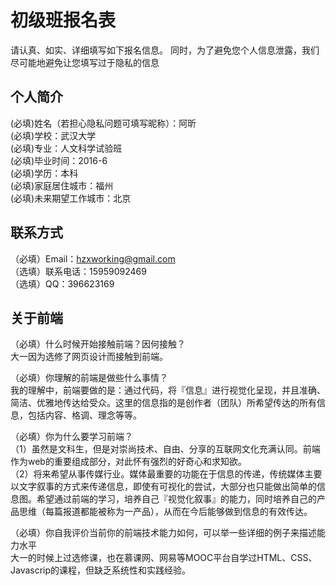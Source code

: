 # 初级班报名表

请认真、如实、详细填写如下报名信息。
同时，为了避免您个人信息泄露，我们尽可能地避免让您填写过于隐私的信息

## 个人简介

(必填)姓名（若担心隐私问题可填写昵称）：阿昕  
(必填)学校：武汉大学   
(必填)专业：人文科学试验班  
(必填)毕业时间：2016-6  
(必填)学历：本科  
(必填)家庭居住城市：福州  
(必填)未来期望工作城市：北京  

## 联系方式

（必填）Email：hzxworking@gmail.com  
（选填）联系电话：15959092469  
（选填）QQ：396623169  

## 关于前端

（必填）什么时候开始接触前端？因何接触？  
大一因为选修了网页设计而接触到前端。  

（必填）你理解的前端是做些什么事情？  
我的理解中，前端要做的是：通过代码，将『信息』进行视觉化呈现，并且准确、简洁、优雅地传达给受众。这里的信息指的是创作者（团队）所希望传达的所有信息，包括内容、格调、理念等等。  

（必填）你为什么要学习前端？  
（1）虽然是文科生，但是对崇尚技术、自由、分享的互联网文化充满认同。前端作为web的重要组成部分，对此怀有强烈的好奇心和求知欲。  
（2）将来希望从事传媒行业。媒体最重要的功能在于信息的传递，传统媒体主要以文字叙事的方式来传递信息，即使有可视化的尝试，大部分也只能做出简单的信息图。希望通过前端的学习，培养自己『视觉化叙事』的能力，同时培养自己的产品思维（每篇报道都能被称为一产品），从而在今后能够做到信息的有效传达。  

（必填）你自我评价当前你的前端技术能力如何，可以举一些详细的例子来描述能力水平  
大一的时候上过选修课，也在慕课网、网易等MOOC平台自学过HTML、CSS、Javascrip的课程，但缺乏系统性和实践经验。  
